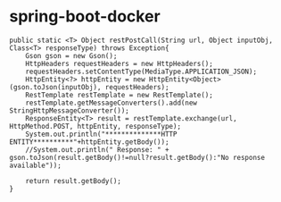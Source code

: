 # spring-boot-docker
	public static <T> Object restPostCall(String url, Object inputObj, Class<T> responseType) throws Exception{
		Gson gson = new Gson();
		HttpHeaders requestHeaders = new HttpHeaders();
		requestHeaders.setContentType(MediaType.APPLICATION_JSON);
		HttpEntity<?> httpEntity = new HttpEntity<Object>(gson.toJson(inputObj), requestHeaders);
		RestTemplate restTemplate = new RestTemplate();
		restTemplate.getMessageConverters().add(new StringHttpMessageConverter());
		ResponseEntity<T> result = restTemplate.exchange(url, HttpMethod.POST, httpEntity, responseType);
		System.out.println("**************HTTP ENTITY**********"+httpEntity.getBody());
		//System.out.println(" Response: " + gson.toJson(result.getBody()!=null?result.getBody():"No response available"));
		
		return result.getBody();
	}

